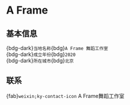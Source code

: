 # A Frame

## 基本信息

{bdg-dark}`当地名称`{bdg}`A Frame 舞蹈工作室`  
{bdg-dark}`成立年份`{bdg}`2020`  
{bdg-dark}`所在城市`{bdg}`北京`  

## 联系

{fab}`weixin;ky-contact-icon` A Frame舞蹈工作室  
